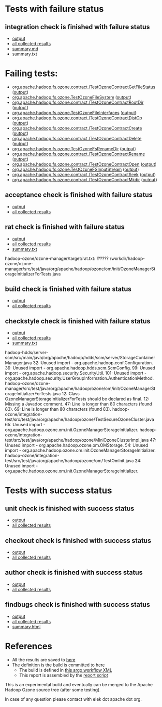 # Tests with failure status

## integration check is finished with failure status

   * [output](https://raw.githubusercontent.com/elek/ozone-ci-03/master/pr/pr-hdds-2408-ps9xs/integration/output.log)
   * [all collected results](https://github.com/elek/ozone-ci-03/tree/master/pr/pr-hdds-2408-ps9xs/integration)
   * [summary.md](https://github.com/elek/ozone-ci-03/tree/master/pr/pr-hdds-2408-ps9xs/integration/summary.md)
   * [summary.txt](https://github.com/elek/ozone-ci-03/tree/master/pr/pr-hdds-2408-ps9xs/integration/summary.txt)

# Failing tests: 

 * [org.apache.hadoop.fs.ozone.contract.ITestOzoneContractGetFileStatus](hadoop-ozone/ozonefs/org.apache.hadoop.fs.ozone.contract.ITestOzoneContractGetFileStatus.txt) ([output](hadoop-ozone/ozonefs/org.apache.hadoop.fs.ozone.contract.ITestOzoneContractGetFileStatus-output.txt))
 * [org.apache.hadoop.fs.ozone.TestOzoneFileSystem](hadoop-ozone/ozonefs/org.apache.hadoop.fs.ozone.TestOzoneFileSystem.txt) ([output](hadoop-ozone/ozonefs/org.apache.hadoop.fs.ozone.TestOzoneFileSystem-output.txt))
 * [org.apache.hadoop.fs.ozone.contract.ITestOzoneContractRootDir](hadoop-ozone/ozonefs/org.apache.hadoop.fs.ozone.contract.ITestOzoneContractRootDir.txt) ([output](hadoop-ozone/ozonefs/org.apache.hadoop.fs.ozone.contract.ITestOzoneContractRootDir-output.txt))
 * [org.apache.hadoop.fs.ozone.TestOzoneFileInterfaces](hadoop-ozone/ozonefs/org.apache.hadoop.fs.ozone.TestOzoneFileInterfaces.txt) ([output](hadoop-ozone/ozonefs/org.apache.hadoop.fs.ozone.TestOzoneFileInterfaces-output.txt))
 * [org.apache.hadoop.fs.ozone.contract.ITestOzoneContractDistCp](hadoop-ozone/ozonefs/org.apache.hadoop.fs.ozone.contract.ITestOzoneContractDistCp.txt) ([output](hadoop-ozone/ozonefs/org.apache.hadoop.fs.ozone.contract.ITestOzoneContractDistCp-output.txt))
 * [org.apache.hadoop.fs.ozone.contract.ITestOzoneContractCreate](hadoop-ozone/ozonefs/org.apache.hadoop.fs.ozone.contract.ITestOzoneContractCreate.txt) ([output](hadoop-ozone/ozonefs/org.apache.hadoop.fs.ozone.contract.ITestOzoneContractCreate-output.txt))
 * [org.apache.hadoop.fs.ozone.contract.ITestOzoneContractDelete](hadoop-ozone/ozonefs/org.apache.hadoop.fs.ozone.contract.ITestOzoneContractDelete.txt) ([output](hadoop-ozone/ozonefs/org.apache.hadoop.fs.ozone.contract.ITestOzoneContractDelete-output.txt))
 * [org.apache.hadoop.fs.ozone.TestOzoneFsRenameDir](hadoop-ozone/ozonefs/org.apache.hadoop.fs.ozone.TestOzoneFsRenameDir.txt) ([output](hadoop-ozone/ozonefs/org.apache.hadoop.fs.ozone.TestOzoneFsRenameDir-output.txt))
 * [org.apache.hadoop.fs.ozone.contract.ITestOzoneContractRename](hadoop-ozone/ozonefs/org.apache.hadoop.fs.ozone.contract.ITestOzoneContractRename.txt) ([output](hadoop-ozone/ozonefs/org.apache.hadoop.fs.ozone.contract.ITestOzoneContractRename-output.txt))
 * [org.apache.hadoop.fs.ozone.contract.ITestOzoneContractOpen](hadoop-ozone/ozonefs/org.apache.hadoop.fs.ozone.contract.ITestOzoneContractOpen.txt) ([output](hadoop-ozone/ozonefs/org.apache.hadoop.fs.ozone.contract.ITestOzoneContractOpen-output.txt))
 * [org.apache.hadoop.fs.ozone.TestOzoneFSInputStream](hadoop-ozone/ozonefs/org.apache.hadoop.fs.ozone.TestOzoneFSInputStream.txt) ([output](hadoop-ozone/ozonefs/org.apache.hadoop.fs.ozone.TestOzoneFSInputStream-output.txt))
 * [org.apache.hadoop.fs.ozone.contract.ITestOzoneContractSeek](hadoop-ozone/ozonefs/org.apache.hadoop.fs.ozone.contract.ITestOzoneContractSeek.txt) ([output](hadoop-ozone/ozonefs/org.apache.hadoop.fs.ozone.contract.ITestOzoneContractSeek-output.txt))
 * [org.apache.hadoop.fs.ozone.contract.ITestOzoneContractMkdir](hadoop-ozone/ozonefs/org.apache.hadoop.fs.ozone.contract.ITestOzoneContractMkdir.txt) ([output](hadoop-ozone/ozonefs/org.apache.hadoop.fs.ozone.contract.ITestOzoneContractMkdir-output.txt))

## acceptance check is finished with failure status

   * [output](https://raw.githubusercontent.com/elek/ozone-ci-03/master/pr/pr-hdds-2408-ps9xs/acceptance/output.log)
   * [all collected results](https://github.com/elek/ozone-ci-03/tree/master/pr/pr-hdds-2408-ps9xs/acceptance)


## rat check is finished with failure status

   * [output](https://raw.githubusercontent.com/elek/ozone-ci-03/master/pr/pr-hdds-2408-ps9xs/rat/output.log)
   * [all collected results](https://github.com/elek/ozone-ci-03/tree/master/pr/pr-hdds-2408-ps9xs/rat)
   * [summary.txt](https://github.com/elek/ozone-ci-03/tree/master/pr/pr-hdds-2408-ps9xs/rat/summary.txt)

hadoop-ozone/ozone-manager/target/rat.txt: !????? /workdir/hadoop-ozone/ozone-manager/src/test/java/org/apache/hadoop/ozone/om/init/OzoneManagerStorageInitializerForTests.java

## build check is finished with failure status

   * [output](https://raw.githubusercontent.com/elek/ozone-ci-03/master/pr/pr-hdds-2408-ps9xs/build/output.log)
   * [all collected results](https://github.com/elek/ozone-ci-03/tree/master/pr/pr-hdds-2408-ps9xs/build)


## checkstyle check is finished with failure status

   * [output](https://raw.githubusercontent.com/elek/ozone-ci-03/master/pr/pr-hdds-2408-ps9xs/checkstyle/output.log)
   * [all collected results](https://github.com/elek/ozone-ci-03/tree/master/pr/pr-hdds-2408-ps9xs/checkstyle)
   * [summary.txt](https://github.com/elek/ozone-ci-03/tree/master/pr/pr-hdds-2408-ps9xs/checkstyle/summary.txt)

hadoop-hdds/server-scm/src/main/java/org/apache/hadoop/hdds/scm/server/StorageContainerManager.java
 32: Unused import - org.apache.hadoop.conf.Configuration.
 39: Unused import - org.apache.hadoop.hdds.scm.ScmConfig.
 99: Unused import - org.apache.hadoop.security.SecurityUtil.
 101: Unused import - org.apache.hadoop.security.UserGroupInformation.AuthenticationMethod.
hadoop-ozone/ozone-manager/src/test/java/org/apache/hadoop/ozone/om/init/OzoneManagerStorageInitializerForTests.java
 12: Class OzoneManagerStorageInitializerForTests should be declared as final.
 12: Missing a Javadoc comment.
 47: Line is longer than 80 characters (found 83).
 69: Line is longer than 80 characters (found 83).
hadoop-ozone/integration-test/src/test/java/org/apache/hadoop/ozone/TestSecureOzoneCluster.java
 65: Unused import - org.apache.hadoop.ozone.om.init.OzoneManagerStorageInitializer.
hadoop-ozone/integration-test/src/test/java/org/apache/hadoop/ozone/MiniOzoneClusterImpl.java
 47: Unused import - org.apache.hadoop.ozone.om.OMStorage.
 54: Unused import - org.apache.hadoop.ozone.om.init.OzoneManagerStorageInitializer.
hadoop-ozone/integration-test/src/test/java/org/apache/hadoop/ozone/om/TestOmInit.java
 24: Unused import - org.apache.hadoop.ozone.om.init.OzoneManagerStorageInitializer.


# Tests with success status

## unit check is finished with success status

   * [output](https://raw.githubusercontent.com/elek/ozone-ci-03/master/pr/pr-hdds-2408-ps9xs/unit/output.log)
   * [all collected results](https://github.com/elek/ozone-ci-03/tree/master/pr/pr-hdds-2408-ps9xs/unit)


## checkout check is finished with success status

   * [output](https://raw.githubusercontent.com/elek/ozone-ci-03/master/pr/pr-hdds-2408-ps9xs/checkout/output.log)
   * [all collected results](https://github.com/elek/ozone-ci-03/tree/master/pr/pr-hdds-2408-ps9xs/checkout)


## author check is finished with success status

   * [output](https://raw.githubusercontent.com/elek/ozone-ci-03/master/pr/pr-hdds-2408-ps9xs/author/output.log)
   * [all collected results](https://github.com/elek/ozone-ci-03/tree/master/pr/pr-hdds-2408-ps9xs/author)


## findbugs check is finished with success status

   * [output](https://raw.githubusercontent.com/elek/ozone-ci-03/master/pr/pr-hdds-2408-ps9xs/findbugs/output.log)
   * [all collected results](https://github.com/elek/ozone-ci-03/tree/master/pr/pr-hdds-2408-ps9xs/findbugs)
   * [summary.html](https://elek.github.io/ozone-ci-03/pr/pr-hdds-2408-ps9xs/findbugs/summary.html)




# References

 * All the results are saved to [here](https://github.com/elek/ozone-ci-03/tree/master/pr/pr-hdds-2408-ps9xs/)
 * The definition is the build is committed to [here](https://github.com/elek/argo-ozone)
    * The build is defined in [this argo workflow XML](https://github.com/elek/argo-ozone/blob/master/ozone-build.yaml)
    * This report is assembled by the [report script](https://github.com/elek/argo-ozone/blob/master/scripts/report.sh)

This is an experimental build and eventually can be merged to the Apache Hadoop Ozone source tree (after some testing).

In case of any question please contact with elek dot apache dot org.
